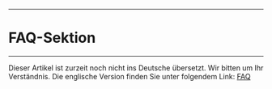 ****
# FAQ-Sektion
---

Dieser Artikel ist zurzeit noch nicht ins Deutsche übersetzt. Wir bitten um Ihr Verständnis. Die englische Version finden Sie unter folgendem Link: [FAQ](https://help.toladata.com/en/welcome/faq.html)
















